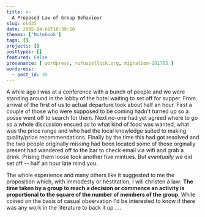 ```yaml
---
title: >-
  A Proposed Law of Group Behaviour
slug: old35
date: 2005-04-08T18:39:50
themes: ['Notebook']
tags: []
projects: []
posttypes: []
featured: False
provenance: [ wordpress, rufuspollock.org, migration-201703 ]
wordpress:
  - post_id: 35
---
```


<p>
	A while ago I was at a conference with a bunch of people and we were standing around in the lobby of the hotel waiting to set off for supper. From arrival of the first of us to actual departure took about half an hour. First a couple of those who were supposed to be coming hadn't turned up so a posse went off to search for them. Next no-one had yet agreed where to go so a whole discussion ensued as to what kind of food was wanted, what was the price range and who had the local knowledge suited to making quality/price recommendations. Finally by the time this had got resolved and the two people originally missing had been located some of those orginally present had wandered off to the bar to check email via wifi and grab a drink. Prising them loose took another five mintues. But <em>eventually</em> we did set off -- half an hour late mind you.
</p>
<p>
	The whole experience and many others like it suggested to me the proposition which, with immodesty or hestitation, I will christen a law: <strong>The time taken by a group to reach a decision or commence an activity is proportional to the square of the number of members of the group</strong>. While coined on the basis of casual observation I'd be interested to know if there was any work in the literature to back it up ....
</p>

